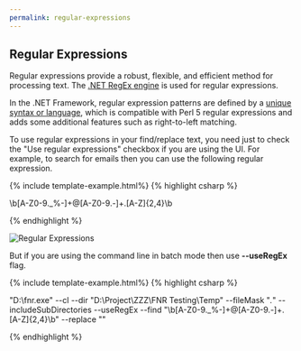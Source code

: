 ```yaml
---
permalink: regular-expressions
---
```


## Regular Expressions

Regular expressions provide a robust, flexible, and efficient method for processing text. The [.NET RegEx engine](http://msdn.microsoft.com/en-us/library/hs600312(v=vs.110).aspx) is used for regular expressions.

In the .NET Framework, regular expression patterns are defined by a [unique syntax or language](https://docs.microsoft.com/en-us/dotnet/standard/base-types/regular-expression-language-quick-reference), which is compatible with Perl 5 regular expressions and adds some additional features such as right-to-left matching.

To use regular expressions in your find/replace text, you need just to check the "Use regular expressions" checkbox if you are using the UI. For example, to search for emails then you can use the following regular expression.

{% include template-example.html%} 
{% highlight csharp %}

\b[A-Z0-9._%-]+@[A-Z0-9.-]+\.[A-Z]{2,4}\b

{% endhighlight %}

<img src="images/regular-expressions.png" alt="Regular Expressions"/>

But if you are using the command line in batch mode then use **--useRegEx** flag.

{% include template-example.html%} 
{% highlight csharp %}

"D:\fnr.exe" --cl --dir "D:\Project\ZZZ\FNR Testing\Temp" --fileMask "*.*" --includeSubDirectories 
    --useRegEx --find "\b[A-Z0-9._%-]+@[A-Z0-9.-]+\.[A-Z]{2,4}\b" --replace ""

{% endhighlight %}




